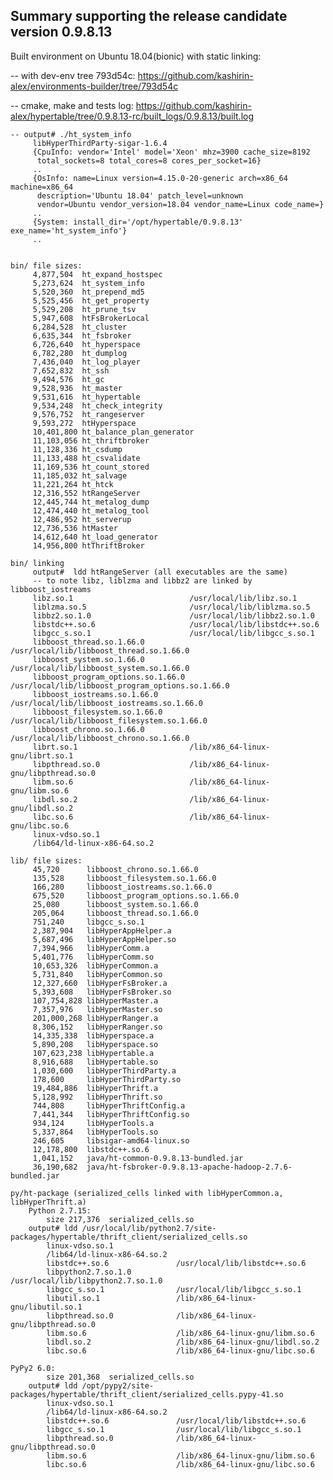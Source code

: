 Summary supporting the release candidate version 0.9.8.13
-
Built environment on Ubuntu 18.04(bionic) with static linking:

   -- with dev-env tree 793d54c: https://github.com/kashirin-alex/environments-builder/tree/793d54c
   
   -- cmake, make and tests log: https://github.com/kashirin-alex/hypertable/tree/0.9.8.13-rc/built_logs/0.9.8.13/built.log
	
    -- output# ./ht_system_info
         libHyperThirdParty-sigar-1.6.4
         {CpuInfo: vendor='Intel' model='Xeon' mhz=3900 cache_size=8192
          total_sockets=8 total_cores=8 cores_per_socket=16}
         ..
		 {OsInfo: name=Linux version=4.15.0-20-generic arch=x86_64 machine=x86_64
          description='Ubuntu 18.04' patch_level=unknown
          vendor=Ubuntu vendor_version=18.04 vendor_name=Linux code_name=}
         ..
		 {System: install_dir='/opt/hypertable/0.9.8.13' exe_name='ht_system_info'}
         ..
    

    bin/ file sizes:
         4,877,504  ht_expand_hostspec
         5,273,624  ht_system_info
         5,520,360  ht_prepend_md5
         5,525,456  ht_get_property
         5,529,208  ht_prune_tsv
         5,947,608  htFsBrokerLocal
         6,284,528  ht_cluster
         6,635,344  ht_fsbroker
         6,726,640  ht_hyperspace
         6,782,280  ht_dumplog
         7,436,040  ht_log_player
         7,652,832  ht_ssh
         9,494,576  ht_gc
         9,528,936  ht_master
         9,531,616  ht_hypertable
         9,534,248  ht_check_integrity
         9,576,752  ht_rangeserver
         9,593,272  htHyperspace
         10,401,800 ht_balance_plan_generator
         11,103,056 ht_thriftbroker
         11,128,336 ht_csdump
         11,133,488 ht_csvalidate
         11,169,536 ht_count_stored
         11,185,032 ht_salvage
         11,221,264 ht_htck
         12,316,552 htRangeServer
         12,445,744 ht_metalog_dump
         12,474,440 ht_metalog_tool
         12,486,952 ht_serverup
         12,736,536 htMaster
         14,612,640 ht_load_generator
         14,956,800 htThriftBroker
    
    bin/ linking 
         output#  ldd htRangeServer (all executables are the same)
         -- to note libz, liblzma and libbz2 are linked by libboost_iostreams
         libz.so.1                          /usr/local/lib/libz.so.1
         liblzma.so.5                       /usr/local/lib/liblzma.so.5
         libbz2.so.1.0                      /usr/local/lib/libbz2.so.1.0
         libstdc++.so.6                     /usr/local/lib/libstdc++.so.6
         libgcc_s.so.1                      /usr/local/lib/libgcc_s.so.1
         libboost_thread.so.1.66.0          /usr/local/lib/libboost_thread.so.1.66.0
         libboost_system.so.1.66.0          /usr/local/lib/libboost_system.so.1.66.0
         libboost_program_options.so.1.66.0 /usr/local/lib/libboost_program_options.so.1.66.0
         libboost_iostreams.so.1.66.0       /usr/local/lib/libboost_iostreams.so.1.66.0
         libboost_filesystem.so.1.66.0      /usr/local/lib/libboost_filesystem.so.1.66.0
         libboost_chrono.so.1.66.0          /usr/local/lib/libboost_chrono.so.1.66.0
         librt.so.1                         /lib/x86_64-linux-gnu/librt.so.1
         libpthread.so.0                    /lib/x86_64-linux-gnu/libpthread.so.0
         libm.so.6                          /lib/x86_64-linux-gnu/libm.so.6
         libdl.so.2                         /lib/x86_64-linux-gnu/libdl.so.2
         libc.so.6                          /lib/x86_64-linux-gnu/libc.so.6
         linux-vdso.so.1 
         /lib64/ld-linux-x86-64.so.2 
   
    lib/ file sizes:
         45,720      libboost_chrono.so.1.66.0
         135,528     libboost_filesystem.so.1.66.0
         166,280     libboost_iostreams.so.1.66.0
         675,520     libboost_program_options.so.1.66.0
         25,080      libboost_system.so.1.66.0
         205,064     libboost_thread.so.1.66.0
         751,240     libgcc_s.so.1
         2,387,904   libHyperAppHelper.a
         5,687,496   libHyperAppHelper.so
         7,394,966   libHyperComm.a
         5,401,776   libHyperComm.so
         10,653,326  libHyperCommon.a
         5,731,840   libHyperCommon.so
         12,327,660  libHyperFsBroker.a
         5,393,608   libHyperFsBroker.so
         107,754,828 libHyperMaster.a
         7,357,976   libHyperMaster.so
         201,000,268 libHyperRanger.a
         8,306,152   libHyperRanger.so
         14,335,338  libHyperspace.a
         5,890,208   libHyperspace.so
         107,623,238 libHypertable.a
         8,916,688   libHypertable.so
         1,030,600   libHyperThirdParty.a
         178,600     libHyperThirdParty.so
         19,484,886  libHyperThrift.a
         5,128,992   libHyperThrift.so
         744,808     libHyperThriftConfig.a
         7,441,344   libHyperThriftConfig.so
         934,124     libHyperTools.a
         5,337,864   libHyperTools.so
         246,605     libsigar-amd64-linux.so
         12,178,800  libstdc++.so.6
         1,041,152   java/ht-common-0.9.8.13-bundled.jar
         36,190,682  java/ht-fsbroker-0.9.8.13-apache-hadoop-2.7.6-bundled.jar
   
    py/ht-package (serialized_cells linked with libHyperCommon.a, libHyperThrift.a)
        Python 2.7.15:
            size 217,376  serialized_cells.so
        output# ldd /usr/local/lib/python2.7/site-packages/hypertable/thrift_client/serialized_cells.so
            linux-vdso.so.1 
            /lib64/ld-linux-x86-64.so.2 
            libstdc++.so.6               /usr/local/lib/libstdc++.so.6
            libpython2.7.so.1.0          /usr/local/lib/libpython2.7.so.1.0
            libgcc_s.so.1                /usr/local/lib/libgcc_s.so.1
            libutil.so.1                 /lib/x86_64-linux-gnu/libutil.so.1
            libpthread.so.0              /lib/x86_64-linux-gnu/libpthread.so.0
            libm.so.6                    /lib/x86_64-linux-gnu/libm.so.6
            libdl.so.2                   /lib/x86_64-linux-gnu/libdl.so.2
            libc.so.6                    /lib/x86_64-linux-gnu/libc.so.6
	
	PyPy2 6.0:
            size 201,368  serialized_cells.so
        output# ldd /opt/pypy2/site-packages/hypertable/thrift_client/serialized_cells.pypy-41.so
            linux-vdso.so.1  
            /lib64/ld-linux-x86-64.so.2  
            libstdc++.so.6               /usr/local/lib/libstdc++.so.6 
            libgcc_s.so.1                /usr/local/lib/libgcc_s.so.1 
            libpthread.so.0              /lib/x86_64-linux-gnu/libpthread.so.0 
            libm.so.6                    /lib/x86_64-linux-gnu/libm.so.6 
            libc.so.6                    /lib/x86_64-linux-gnu/libc.so.6 

 
 
  
